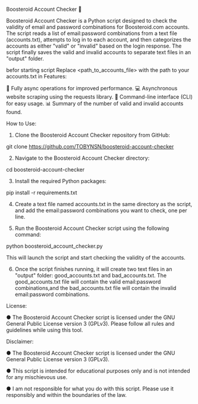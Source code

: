 Boosteroid Account Checker 🚀

Boosteroid Account Checker is a Python script designed to check the validity of email and password combinations for Boosteroid.com accounts. The script reads a list of email:password combinations from a text file (accounts.txt), attempts to log in to each account, and then categorizes the accounts as either "valid" or "invalid" based on the login response. The script finally saves the valid and invalid accounts to separate text files in an "output" folder.

befor starting script Replace <path_to_accounts_file> with the path to your accounts.txt in 
Features:

🚀 Fully async operations for improved performance. 💻 Asynchronous website scraping using the requests library. 📝 Command-line interface (CLI) for easy usage. 📊 Summary of the number of valid and invalid accounts found.

How to Use:

1. Clone the Boosteroid Account Checker repository from GitHub:

git clone https://github.com/TOBYNSN/boosteroid-account-checker

2. Navigate to the Boosteroid Account Checker directory:

cd boosteroid-account-checker

3. Install the required Python packages:

pip install -r requirements.txt

4. Create a text file named accounts.txt in the same directory as the script, and add the email:password combinations you want to check, one per line.

5. Run the Boosteroid Account Checker script using the following command:

python boosteroid_account_checker.py  

This will launch the script and start checking the validity of the accounts.

6. Once the script finishes running, it will create two text files in an "output" folder: good_accounts.txt and bad_accounts.txt.
The good_accounts.txt file will contain the valid email:password
combinations,and the bad_accounts.txt file will contain the invalid email:password combinations.

License:

● The Boosteroid Account Checker script is licensed under the GNU General Public License version 3 (GPLv3). 
  Please follow all rules and guidelines while using this tool.


Disclaimer:

● The Boosteroid Account Checker script is licensed under the GNU General Public License version 3 (GPLv3).

● This script is intended for educational purposes only and is not intended for any mischievous use.

● I am not responsible for what you do with this script. Please use it responsibly and within the boundaries of the law.
